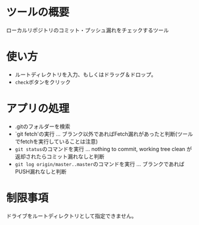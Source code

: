 # ツールの概要
ローカルリポジトリのコミット・プッシュ漏れをチェックするツール

# 使い方
* ルートディレクトリを入力、もしくはドラッグ＆ドロップ。
* `check`ボタンをクリック

# アプリの処理
* .gitのフォルダーを検索
* `git fetch'の実行 … ブランク以外であればFetch漏れがあったと判断(ツールでfetchを実行していることは注意)
* `git status`のコマンドを実行 … nothing to commit, working tree clean が返却されたらコミット漏れなしと判断
* `git log origin/master..master`のコマンドを実行 … ブランクであればPUSH漏れなしと判断

# 制限事項
ドライブをルートディレクトリとして指定できません。
